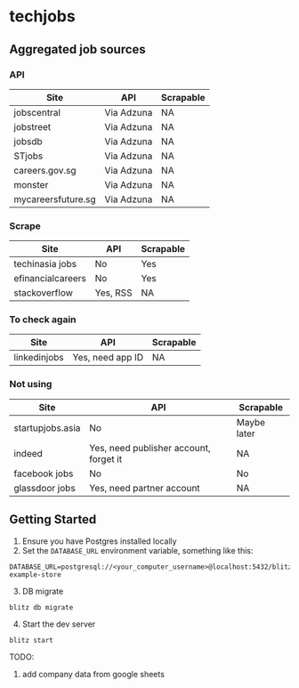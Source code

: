 # techjobs

## Aggregated job sources

### API

| Site               | API        | Scrapable |
| ------------------ | ---------- | --------- |
| jobscentral        | Via Adzuna | NA        |
| jobstreet          | Via Adzuna | NA        |
| jobsdb             | Via Adzuna | NA        |
| STjobs             | Via Adzuna | NA        |
| careers.gov.sg     | Via Adzuna | NA        |
| monster            | Via Adzuna | NA        |
| mycareersfuture.sg | Via Adzuna | NA        |

### Scrape

| Site              | API      | Scrapable |
| ----------------- | -------- | --------- |
| techinasia jobs   | No       | Yes       |
| efinancialcareers | No       | Yes       |
| stackoverflow     | Yes, RSS | NA        |

### To check again

| Site         | API              | Scrapable |
| ------------ | ---------------- | --------- |
| linkedinjobs | Yes, need app ID | NA        |

### Not using

| Site             | API                                    | Scrapable   |
| ---------------- | -------------------------------------- | ----------- |
| startupjobs.asia | No                                     | Maybe later |
| indeed           | Yes, need publisher account, forget it | NA          |
| facebook jobs    | No                                     | No          |
| glassdoor jobs   | Yes, need partner account              | NA          |

## Getting Started

1. Ensure you have Postgres installed locally
2. Set the `DATABASE_URL` environment variable, something like this:

```
DATABASE_URL=postgresql://<your_computer_username>@localhost:5432/blitz-example-store
```

3. DB migrate

```
blitz db migrate
```

4. Start the dev server

```
blitz start
```

TODO:

1. add company data from google sheets
